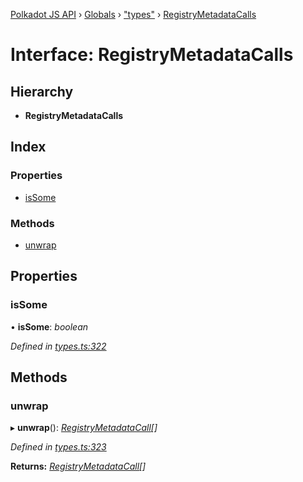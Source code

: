 [Polkadot JS API](../README.md) › [Globals](../globals.md) › ["types"](../modules/_types_.md) › [RegistryMetadataCalls](_types_.registrymetadatacalls.md)

# Interface: RegistryMetadataCalls

## Hierarchy

* **RegistryMetadataCalls**

## Index

### Properties

* [isSome](_types_.registrymetadatacalls.md#issome)

### Methods

* [unwrap](_types_.registrymetadatacalls.md#unwrap)

## Properties

###  isSome

• **isSome**: *boolean*

*Defined in [types.ts:322](https://github.com/polkadot-js/api/blob/db59fbff25/packages/types/src/types.ts#L322)*

## Methods

###  unwrap

▸ **unwrap**(): *[RegistryMetadataCall](_types_.registrymetadatacall.md)[]*

*Defined in [types.ts:323](https://github.com/polkadot-js/api/blob/db59fbff25/packages/types/src/types.ts#L323)*

**Returns:** *[RegistryMetadataCall](_types_.registrymetadatacall.md)[]*
